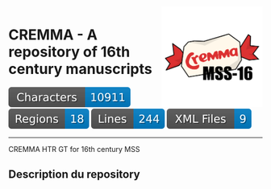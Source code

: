<img src="./cremma_mss-16.png" width="200" align=right>

CREMMA - A repository of 16th century manuscripts
=================================================

![characters badge](badges/characters.svg) ![regions badge](badges/regions.svg) ![lines badge](badges/lines.svg) ![files badge](badges/files.svg) 

--- 


CREMMA HTR GT for 16th century MSS

## Description du repository

